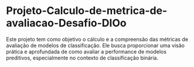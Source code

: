 # Projeto-Calculo-de-metrica-de-avaliacao-Desafio-DIOo
Este projeto tem como objetivo o cálculo e a compreensão das métricas de avaliação de modelos de classificação. Ele busca proporcionar uma visão prática e aprofundada de como avaliar a performance de modelos preditivos, especialmente no contexto de classificação binária.
